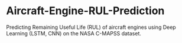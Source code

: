 # Aircraft-Engine-RUL-Prediction
Predicting Remaining Useful Life (RUL) of aircraft engines using Deep Learning (LSTM, CNN) on the NASA C-MAPSS dataset.
